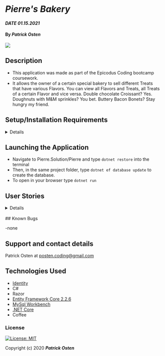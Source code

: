# _Pierre's Bakery_

#### _DATE 01.15.2021_

#### By _**Patrick Osten**_

![](ReadMeAssets/recording.gif)

## Description
- This application was made as part of the Epicodus Coding bootcamp coursework.
- It allows the owner of a certain special bakery to sell different Treats that have various Flavors. You can view all Flavors and Treats, all Treats of a certain Flavor and vice versa. Double chocolate Croissant? Yes. Doughnuts with M&M sprinkles? You bet. Buttery Bacon Bonets? Stay hungry my friend.

## Setup/Installation Requirements

<details>

Software Requirements
* An internet browser of your choice
* A code editor; I used [VsCode](https://code.visualstudio.com/download)
* [MySql Workbench](https://dev.mysql.com/downloads/workbench/)
* [.NET Core 2.2](https://dotnet.microsoft.com/download)

Open by Downloading or Cloning
* Navigate to <Pierre.Solution/Pierre>
* Download this repository to your computer by clicking the green Code button and 'Download Zip'
* Or clone the repository with `git clone `

AppSettings
* This project requires an AppSettings file. Create your `appsettings.json` file in the main project directory (Pierre.Solution/`Pierre`). 
* Format your `appsettings.json` file as follows including your unique password that was created at MySqlWorkbench installation:
```
{
  "ConnectionStrings":{
      "DefaultConnection": "Server=localhost;Port=3306;database=posten-pierre;uid=root;pwd=<YourPassword>;"
  }
}
```
* Update the Server, Port, and User ID as needed.

</details>

## Launching the Application
* Navigate to Pierre.Solution/Pierre and type `dotnet restore` into the terminal
* Then, in the same project folder, type `dotnet ef database update` to create the database. 
* To open in your browser type `dotnet run` 

## User Stories
<details>

| User Stories                                                                                                                                                                                                                                                               |   |
|----------------------------------------------------------------------------------------------------------------------------------------------------------------------------------------------------------------------------------------------------------------------------|---|
| The application should have user authentication. A user should be able to log in and log out. Only logged in users should have create, update and delete functionality. All users should be able to have read functionality.                                                                                                                                            |   |
| There should be a many-to-many relationship between Treats and Flavors. A treat can have many flavors (such as sweet, savory, spicy, or creamy) and a flavor can have many treats. For instance, the "sweet" flavor could include chocolate croissants, cheesecake, and so on. |   |
| A user should be able to navigate to a splash page that lists all treats and flavors. Users should be able to click on an individual treat or flavor to see all the treats/flavors that belong to it.)                                                                                                            
</details>
<br>
## Known Bugs

-none

## Support and contact details

Patrick Osten at <posten.coding@gmail.com> 

## Technologies Used

* [Identity](https://www.nuget.org/packages/Microsoft.AspNetCore.Identity/)
* C#
* Razor
* [Entity Framework Core 2.2.6](https://www.nuget.org/packages/Microsoft.EntityFrameworkCore)
* [MySql Workbench](https://dev.mysql.com/downloads/workbench/)
* [.NET Core](https://dotnet.microsoft.com/download)
* Coffee

### License

[![License: MIT](https://img.shields.io/badge/License-MIT-yellow.svg)](https://opensource.org/licenses/MIT)

Copyright (c) 2020 **_Patrick Osten_**
